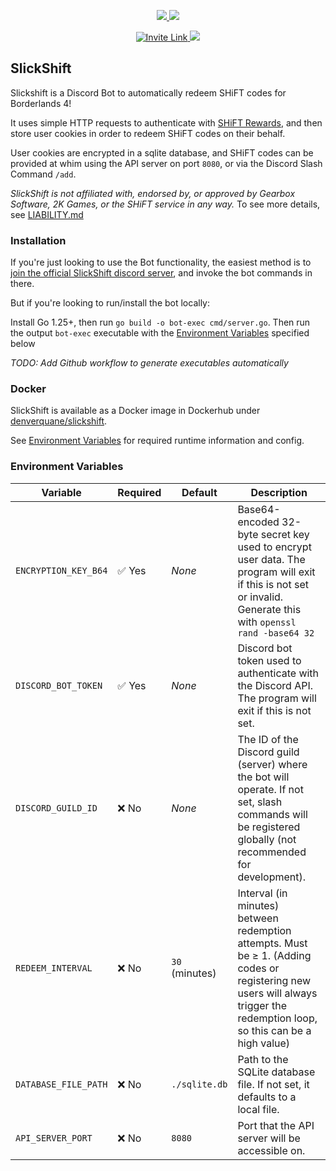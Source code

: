 <p align="center">
    <a href="https://hub.docker.com/repository/docker/denverquane/slickshift" alt="Pulls">
        <img src="https://img.shields.io/docker/pulls/denverquane/slickshift.svg" />
    </a>
    <a href="https://goreportcard.com/report/github.com/denverquane/slickshift" alt="Report Card">
        <img src="https://goreportcard.com/badge/github.com/denverquane/slickshift" />
    </a>
</p>

<p align="center">
    <a href="https://discord.com/oauth2/authorize?client_id=1420238749270544547&permissions=0&integration_type=0&scope=bot" alt="invite">
        <img alt="Invite Link" src="https://img.shields.io/static/v1?label=bot&message=invite%20me&color=purple">
    </a>
    <a href="https://discord.gg/GDSsKcrPxp" alt="Discord Link">
        <img src="https://img.shields.io/discord/1423423052238159925?logo=discord" />
    </a>
</p>

## SlickShift

Slickshift is a Discord Bot to automatically redeem SHiFT codes for Borderlands 4!

It uses simple HTTP requests to authenticate with [SHiFT Rewards](https://shift.gearboxsoftware.com/rewards), and then store user cookies in order to redeem SHiFT codes on their behalf.

User cookies are encrypted in a sqlite database, and SHiFT codes can be provided at whim using the API server on port `8080`, or via the Discord Slash Command `/add`.

*SlickShift is not affiliated with, endorsed by, or approved by Gearbox Software, 2K Games, or the SHiFT service in any way.* To see more details, see [LIABILITY.md](./LIABILITY.md)

### Installation

If you're just looking to use the Bot functionality, the easiest method is to [join the official SlickShift discord server](https://discord.gg/GDSsKcrPxp), and invoke the bot commands in there.

But if you're looking to run/install the bot locally:

Install Go 1.25+, then run `go build -o bot-exec cmd/server.go`. Then run the output `bot-exec` 
executable with the [Environment Variables](#environment-variables) specified below

*TODO: Add Github workflow to generate executables automatically*

### Docker

SlickShift is available as a Docker image in Dockerhub under [denverquane/slickshift](https://hub.docker.com/repository/docker/denverquane/slickshift/general). 

See [Environment Variables](#environment-variables) for required runtime information and config.

### Environment Variables

| Variable             | Required | Default       | Description                                                                                                                                                                  |
|----------------------| -------- |---------------|------------------------------------------------------------------------------------------------------------------------------------------------------------------------------|
| `ENCRYPTION_KEY_B64` | ✅ Yes    | *None*        | Base64-encoded 32-byte secret key used to encrypt user data. The program will exit if this is not set or invalid. Generate this with `openssl rand -base64 32`               |
| `DISCORD_BOT_TOKEN`  | ✅ Yes    | *None*        | Discord bot token used to authenticate with the Discord API. The program will exit if this is not set.                                                                       |
| `DISCORD_GUILD_ID`   | ❌ No    | *None*        | The ID of the Discord guild (server) where the bot will operate. If not set, slash commands will be registered globally (not recommended for development).                   |
| `REDEEM_INTERVAL`    | ❌ No     | `30` (minutes) | Interval (in minutes) between redemption attempts. Must be ≥ 1. (Adding codes or registering new users will always trigger the redemption loop, so this can be a high value) |
| `DATABASE_FILE_PATH` | ❌ No     | `./sqlite.db` | Path to the SQLite database file. If not set, it defaults to a local file.                                                                                                   |
| `API_SERVER_PORT`    | ❌ No     | `8080`        | Port that the API server will be accessible on.                                                                                                                              |

